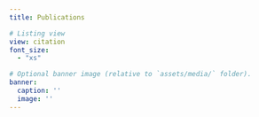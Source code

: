 ```yaml
---
title: Publications

# Listing view
view: citation
font_size: 
  - "xs"

# Optional banner image (relative to `assets/media/` folder).
banner:
  caption: ''
  image: ''
---
```

